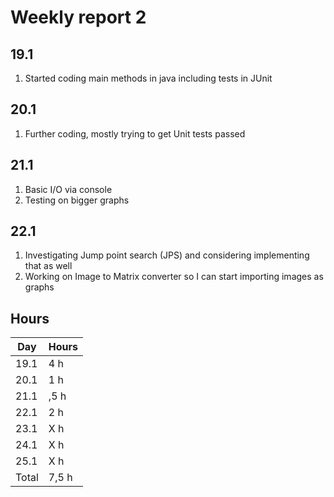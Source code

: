 # Weekly report 2

## 19.1
1. Started coding main methods in java including tests in JUnit

## 20.1
1. Further coding, mostly trying to get Unit tests passed

## 21.1
1. Basic I/O via console
1. Testing on bigger graphs

## 22.1
1. Investigating Jump point search (JPS) and considering implementing that as well
1. Working on Image to Matrix converter so I can start importing images as graphs

## Hours
Day | Hours
---- | ----
19.1 | 4 h
20.1 | 1 h
21.1 | ,5 h
22.1 | 2 h
23.1 | X h
24.1 | X h
25.1 | X h
Total | 7,5 h
